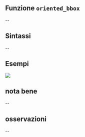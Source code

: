 ## Funzione `oriented_bbox`

--

## Sintassi

--

## Esempi

<img src="/img/geometria/xxx/oriented_bbox1.png">

## nota bene

--

## osservazioni

--